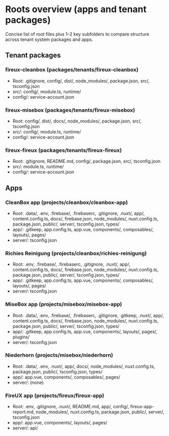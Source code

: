 # Roots overview (apps and tenant packages)

Concise list of root files plus 1–2 key subfolders to compare structure across tenant system packages and apps.

## Tenant packages

### fireux-cleanbox (packages/tenants/fireux-cleanbox)

- Root: .gitignore, config/, dist/, node_modules/, package.json, src/, tsconfig.json
- src/: config/, module.ts, runtime/
- config/: service-account.json

### fireux-misebox (packages/tenants/fireux-misebox)

- Root: config/, dist/, docs/, node_modules/, package.json, src/, tsconfig.json
- src/: config/, module.ts, runtime/
- config/: service-account.json

### fireux-fireux (packages/tenants/fireux-fireux)

- Root: .gitignore, README.md, config/, package.json, src/, tsconfig.json
- src/: module.ts, runtime/
- config/: service-account.json

## Apps

### CleanBox app (projects/cleanbox/cleanbox-app)

- Root: .data/, .env, .firebase/, .firebaserc, .gitignore, .nuxt/, app/, content.config.ts, docs/, firebase.json, node_modules/, nuxt.config.ts, package.json, public/, server/, tsconfig.json, types/
- app/: .gitkeep, app.config.ts, app.vue, components/, composables/, layouts/, pages/
- server/: tsconfig.json

### Richies Reinigung (projects/cleanbox/richies-reinigung)

- Root: .env, .firebase/, .firebaserc, .gitignore, .nuxt/, app/, content.config.ts, docs/, firebase.json, node_modules/, nuxt.config.ts, package.json, public/, server/, tsconfig.json, types/
- app/: .gitkeep, app.config.ts, app.vue, components/, composables/, layouts/, pages/
- server/: tsconfig.json

### MiseBox app (projects/misebox/misebox-app)

- Root: .data/, .env, .firebase/, .firebaserc, .gitignore, .gitkeep, .nuxt/, app/, content.config.ts, docs/, firebase.json, node_modules/, nuxt.config.ts, package.json, public/, server/, tsconfig.json, types/
- app/: .gitkeep, app.config.ts, app.vue, components/, layouts/, pages/, plugins/
- server/: tsconfig.json

### Niederhorn (projects/misebox/niederhorn)

- Root: .data/, .env, .nuxt/, app/, docs/, node_modules/, nuxt.config.ts, package.json, public/, tsconfig.json, types/
- app/: app.vue, components/, composables/, pages/
- server/: (none)

### FireUX app (projects/fireux/fireux-app)

- Root: .env, .gitignore, .nuxt/, README.md, app/, config/, fireux-app-report.md, node_modules/, nuxt.config.ts, package.json, public/, server/, tsconfig.json
- app/: app.vue, components/, layouts/, pages/
- server/: api/
